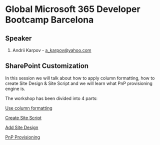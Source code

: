 # Global Microsoft 365 Developer Bootcamp Barcelona

## Speaker

1. Andrii Karpov - a_karpov@yahoo.com

## SharePoint Customization

In this session we will talk about how to apply column formatting, how to create Site Design & Site Script and we will learn what PnP provisioning engine is.

The workshop has been divided into 4 parts:

[Use column formatting](./ColumnFormat.md)

[Create Site Script](./SiteScript.md)

[Add Site Design](./AddSiteDesign.md)

[PnP Provisioning](./pnp-provisioning.md)